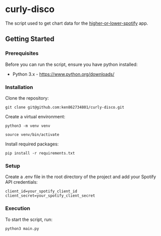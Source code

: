# curly-disco

The script used to get chart data for the [higher-or-lower-spotify](https://higher-or-lower-spotify.vercel.app/) app. 

## Getting Started

### Prerequisites

Before you can run the script, ensure you have python installed:

-  Python 3.x - https://www.python.org/downloads/

### Installation

Clone the repository:

    git clone git@github.com:ken862734801/curly-disco.git

Create a virtual environment:

    python3 -m venv venv

    source venv/bin/activate

Install required packages:

    pip install -r requirements.txt

### Setup

Create a .env file in the root directory of the project and add your Spotify API credentials:

    client_id=your_spotify_client_id
    client_secret=your_spotify_client_secret

### Execution

To start the script, run:

    python3 main.py


